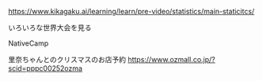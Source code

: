 https://www.kikagaku.ai/learning/learn/pre-video/statistics/main-staticitcs/

いろいろな世界大会を見る

NativeCamp

里奈ちゃんとのクリスマスのお店予約
https://www.ozmall.co.jp/?scid=pppc00252ozma
